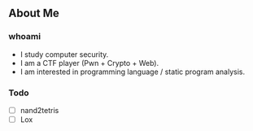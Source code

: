 ## About Me

### whoami

- I study computer security.
- I am a CTF player (Pwn + Crypto + Web).
- I am interested in programming language / static program analysis.

### Todo

- [ ] nand2tetris
- [ ] Lox
